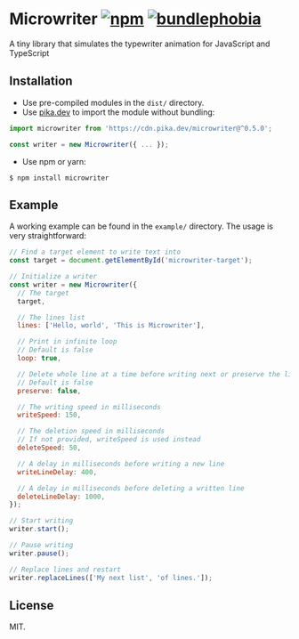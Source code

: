 # Microwriter [![npm][npm-shield]][npm-url] [![bundlephobia][bundlephobia-shield]][bundlephobia-url]

[npm-shield]: https://img.shields.io/npm/v/microwriter.svg?style=flat&color=00ba5d
[npm-url]: https://npmjs.org/package/microwriter
[bundlephobia-shield]: https://img.shields.io/bundlephobia/minzip/microwriter?style=flat&color=50a5d4
[bundlephobia-url]: https://bundlephobia.com/result?p=microwriter
[pikadev-url]: https://www.pika.dev/npm/microwriter

A tiny library that simulates the typewriter animation for JavaScript and TypeScript

## Installation

- Use pre-compiled modules in the `dist/` directory.
- Use [pika.dev][pikadev-url] to import the module without bundling:

```javascript
import microwriter from 'https://cdn.pika.dev/microwriter@^0.5.0';

const writer = new Microwriter({ ... });
```

- Use npm or yarn:

```
$ npm install microwriter
```

## Example

A working example can be found in the `example/` directory. The usage is very straightforward:

```javascript
// Find a target element to write text into
const target = document.getElementById('microwriter-target');

// Initialize a writer
const writer = new Microwriter({
  // The target
  target,

  // The lines list
  lines: ['Hello, world', 'This is Microwriter'],

  // Print in infinite loop
  // Default is false
  loop: true,

  // Delete whole line at a time before writing next or preserve the line if there's only one in the list
  // Default is false
  preserve: false,

  // The writing speed in milliseconds
  writeSpeed: 150,

  // The deletion speed in milliseconds
  // If not provided, writeSpeed is used instead
  deleteSpeed: 50,

  // A delay in milliseconds before writing a new line
  writeLineDelay: 400,

  // A delay in milliseconds before deleting a written line
  deleteLineDelay: 1000,
});

// Start writing
writer.start();

// Pause writing
writer.pause();

// Replace lines and restart
writer.replaceLines(['My next list', 'of lines.']);
```

## License

MIT.
